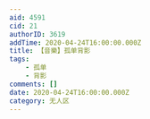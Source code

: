 ```yaml
---
aid: 4591
cid: 21
authorID: 3619
addTime: 2020-04-24T16:00:00.000Z
title: 【音樂】孤单背影
tags:
    - 孤单
    - 背影
comments: []
date: 2020-04-24T16:00:00.000Z
category: 无人区
---
```



